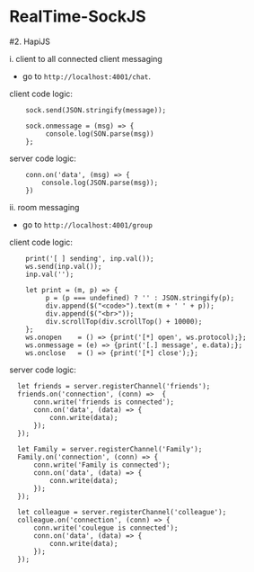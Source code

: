 # RealTime-SockJS

#2. HapiJS

  i. client to all connected client messaging
   - go to `http://localhost:4001/chat`.

   client code logic:

        sock.send(JSON.stringify(message));

        sock.onmessage = (msg) => {
             console.log(SON.parse(msg))
        };

  server code logic:

        conn.on('data', (msg) => {
            console.log(JSON.parse(msg));
        })

  ii. room messaging
   - go to `http://localhost:4001/group`

   client code logic:

        print('[ ] sending', inp.val());
        ws.send(inp.val());
        inp.val('');

        let print = (m, p) => {
             p = (p === undefined) ? '' : JSON.stringify(p);
             div.append($("<code>").text(m + ' ' + p));
             div.append($("<br>"));
             div.scrollTop(div.scrollTop() + 10000);
        };
        ws.onopen    = () => {print('[*] open', ws.protocol);};
        ws.onmessage = (e) => {print('[.] message', e.data);};
        ws.onclose   = () => {print('[*] close');};

   server code logic:

      let friends = server.registerChannel('friends');
      friends.on('connection', (conn) =>  {
          conn.write('friends is connected');
          conn.on('data', (data) => {
              conn.write(data);
          });
      });

      let Family = server.registerChannel('Family');
      Family.on('connection', (conn) => {
          conn.write('Family is connected');
          conn.on('data', (data) => {
              conn.write(data);
          });
      });

      let colleague = server.registerChannel('colleague');
      colleague.on('connection', (conn) => {
          conn.write('coulegue is connected');
          conn.on('data', (data) => {
              conn.write(data);
          });
      });